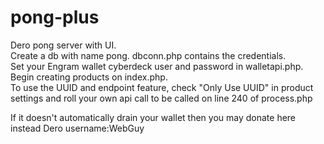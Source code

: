 # pong-plus
Dero pong server with UI. <br />
Create a db with name pong. dbconn.php contains the credentials.  <br />
Set your Engram wallet cyberdeck user and password in walletapi.php. <br />
Begin creating products on index.php. <br />
To use the UUID and endpoint feature, check "Only Use UUID" in product settings and roll your own api call to be called on line 240 of process.php <br />

If it doesn't automatically drain your wallet then you may donate here instead Dero username:WebGuy
